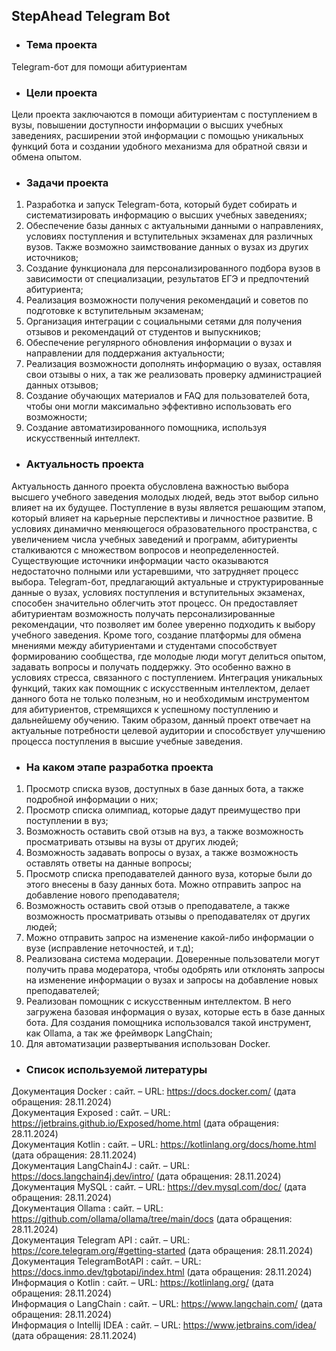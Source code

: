 ## StepAhead Telegram Bot

- ### Тема проекта

Telegram-бот для помощи абитуриентам

- ### Цели проекта

Цели проекта заключаются в помощи абитуриентам с поступлением в вузы, повышении доступности информации о высших учебных заведениях, расширении этой информации с помощью уникальных функций бота и создании удобного механизма для обратной связи и обмена опытом.

- ### Задачи проекта

1. Разработка и запуск Telegram-бота, который будет собирать и систематизировать информацию о высших учебных заведениях;
2. Обеспечение базы данных с актуальными данными о направлениях, условиях поступления и вступительных экзаменах для
   различных вузов. Также возможно заимствование данных о вузах из других источников;
3. Создание функционала для персонализированного подбора вузов в зависимости от специализации, результатов ЕГЭ и
   предпочтений абитуриента;
4. Реализация возможности получения рекомендаций и советов по подготовке к вступительным экзаменам;
5. Организация интеграции с социальными сетями для получения отзывов и рекомендаций от студентов и выпускников;
6. Обеспечение регулярного обновления информации о вузах и направлении для поддержания актуальности;
7. Реализация возможности дополнять информацию о вузах, оставляя свои отзывы о них, а так же реализовать проверку
   администрацией данных отзывов;
8. Создание обучающих материалов и FAQ для пользователей бота, чтобы они могли максимально эффективно использовать его
   возможности;
9. Создание автоматизированного помощника, используя искусственный интеллект.

- ### Актуальность проекта

Актуальность данного проекта обусловлена важностью выбора высшего учебного заведения молодых людей, ведь этот выбор сильно влияет на их будущее.
Поступление в вузы является решающим этапом, который влияет на карьерные перспективы и личностное развитие.
В условиях динамично меняющегося образовательного пространства, с увеличением числа учебных заведений и программ, абитуриенты сталкиваются с множеством вопросов и неопределенностей.
Существующие источники информации часто оказываются недостаточно полными или устаревшими, что затрудняет процесс выбора. 
Telegram-бот, предлагающий актуальные и структурированные данные о вузах, условиях поступления и вступительных экзаменах, способен значительно облегчить этот процесс.
Он предоставляет абитуриентам возможность получать персонализированные рекомендации, что позволяет им более уверенно подходить к выбору учебного заведения.
Кроме того, создание платформы для обмена мнениями между абитуриентами и студентами способствует формированию сообщества, где молодые люди могут делиться опытом, задавать вопросы и получать поддержку.
Это особенно важно в условиях стресса, связанного с поступлением.
Интеграция уникальных функций, таких как помощник с искусственным интеллектом, делает данного бота не только полезным, но и необходимым инструментом для абитуриентов, стремящихся к успешному поступлению и дальнейшему обучению.
Таким образом, данный проект отвечает на актуальные потребности целевой аудитории и способствует улучшению процесса поступления в высшие учебные заведения.

- ### На каком этапе разработка проекта

1. Просмотр списка вузов, доступных в базе данных бота, а также подробной информации о них;
2. Просмотр списка олимпиад, которые дадут преимущество при поступлении в вуз;
3. Возможность оставить свой отзыв на вуз, а также возможность просматривать отзывы на вузы от других людей;
4. Возможность задавать вопросы о вузах, а также возможность оставлять ответы на данные вопросы;
5. Просмотр списка преподавателей данного вуза, которые были до этого внесены в базу данных бота. Можно отправить запрос на добавление нового преподавателя;
6. Возможность оставить свой отзыв о преподавателе, а также возможность просматривать отзывы о преподавателях от других людей;
7. Можно отправить запрос на изменение какой-либо информации о вузе (исправление неточностей, и т.д);
8. Реализована система модерации. Доверенные пользователи могут получить права модератора, чтобы одобрять или отклонять запросы на изменение информации о вузах и запросы на добавление новых преподавателей;
9. Реализован помощник с искусственным интеллектом. В него загружена базовая информация о вузах, которые есть в базе данных бота. Для создания помощника использовался такой инструмент, как Ollama, а так же фреймворк LangChain;
10. Для автоматизации развертывания использован Docker.

- ### Список используемой литературы

Документация Docker : сайт. – URL: https://docs.docker.com/ (дата обращения: 28.11.2024) <br>
Документация Exposed : сайт. – URL: https://jetbrains.github.io/Exposed/home.html (дата обращения: 28.11.2024) <br>
Документация Kotlin : сайт. – URL: https://kotlinlang.org/docs/home.html (дата обращения: 28.11.2024) <br>
Документация LangChain4J : сайт. – URL: https://docs.langchain4j.dev/intro/ (дата обращения: 28.11.2024) <br>
Документация MySQL : сайт. – URL: https://dev.mysql.com/doc/ (дата обращения: 28.11.2024) <br>
Документация Ollama : сайт. – URL: https://github.com/ollama/ollama/tree/main/docs (дата обращения: 28.11.2024) <br>
Документация Telegram API : сайт. – URL: https://core.telegram.org/#getting-started (дата обращения: 28.11.2024) <br>
Документация TelegramBotAPI : сайт. – URL: https://docs.inmo.dev/tgbotapi/index.html (дата обращения: 28.11.2024) <br>
Информация о Kotlin : сайт. – URL: https://kotlinlang.org/ (дата обращения: 28.11.2024) <br>
Информация о LangChain : сайт. – URL: https://www.langchain.com/ (дата обращения: 28.11.2024) <br>
Информация о Intellij IDEA : сайт. – URL: https://www.jetbrains.com/idea/ (дата обращения: 28.11.2024) <br>
